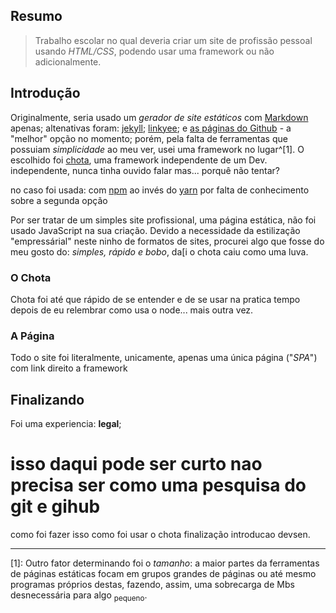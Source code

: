 ## Resumo

> Trabalho escolar no qual deveria criar um site de profissão pessoal usando _HTML/CSS_, podendo usar uma framework ou não adicionalmente.

## Introdução

Originalmente, seria usado um _gerador de site estáticos_ com [Markdown](https://www.markdownguide.org/) apenas; altenativas foram: [jekyll](https://jekyllrb.com/); [linkyee](https://github.com/ZhgChgLi/linkyee); e [as páginas do Github](https://pages.github.com/) - a "melhor" opção no momento; porém, pela falta de ferramentas que possuiam _simplicidade_ ao meu ver, usei uma framework no lugar^[1]. O escolhido foi [chota](https://jenil.github.io/chota/), uma framework independente de um Dev. independente, nunca tinha ouvido falar mas... porquê não tentar?

no caso foi usada:  com [npm](https://www.npmjs.com/) ao invés do [yarn](https://yarnpkg.com/) por falta de conhecimento sobre a segunda opção

Por ser tratar de um simples site profissional, uma página estática, não foi usado JavaScript na sua criação. Devido a necessidade da estilização "empressárial" neste ninho de formatos de sites, procurei algo que fosse do meu gosto do: _simples, rápido e bobo_, da[i o chota caiu como uma luva.

### O Chota

Chota foi até que rápido de se entender e de se usar na pratica tempo depois de eu relembrar como usa o node... mais outra vez.

### A Página 

Todo o site foi literalmente, unicamente, apenas uma única página ("_SPA_") com link direito a framework


## Finalizando

Foi uma experiencia: **legal**; 


# isso daqui pode ser curto nao precisa ser como uma pesquisa do git e gihub
como foi fazer isso
como foi usar o chota
finalização introducao devsen.


---
[1]: Outro fator determinando foi o _tamanho_: a maior partes da ferramentas de páginas estáticas focam em grupos grandes de páginas ou até mesmo programas próprios destas, fazendo, assim, uma sobrecarga de Mbs desnecessária para algo <sub>pequeno</sub>.
